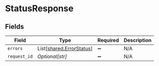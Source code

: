 # StatusResponse


## Fields

| Field                                                          | Type                                                           | Required                                                       | Description                                                    |
| -------------------------------------------------------------- | -------------------------------------------------------------- | -------------------------------------------------------------- | -------------------------------------------------------------- |
| `errors`                                                       | List[[shared.ErrorStatus](../../models/shared/errorstatus.md)] | :heavy_minus_sign:                                             | N/A                                                            |
| `request_id`                                                   | *Optional[str]*                                                | :heavy_minus_sign:                                             | N/A                                                            |